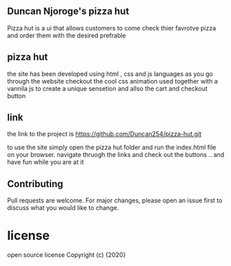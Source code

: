 

## Duncan Njoroge's pizza hut
Pizza hut is a ui that allows customers to come check thier favrotve pizza and order them with the desired prefrable
## pizza hut
the site has been developed using html , css and js languages
as you go through the website checkout the cool css animation used together with a vannila js to create a unique sensetion and allso the cart and checkout button
## link
the link to the project is https://github.com/Duncan254/pizza-hut.git

to use the site simply open the pizza hut folder and run the index.html file on your browser. navigate thruogh the links and check out the buttons .. and have fun while you are at it


## Contributing
Pull requests are welcome. For major changes, please open an issue first to discuss what you would like to change.

# license
open source license
Copyright (c) {2020}